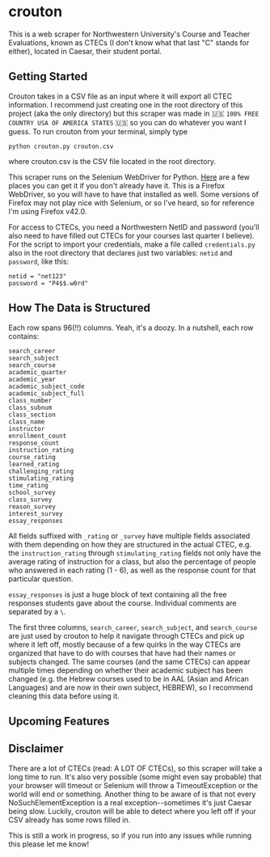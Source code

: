 # crouton
This is a web scraper for Northwestern University's Course and Teacher Evaluations, known as CTECs (I don't know what that last "C" stands for either), located in Caesar, their student portal.

## Getting Started
Crouton takes in a CSV file as an input where it will export all CTEC information. I recommend just creating one in the root directory of this project (aka the only directory) but this scraper was made in 🇺🇸 `100% FREE COUNTRY USA OF AMERICA STATES` 🇺🇸 so you can do whatever you want I guess. To run crouton from your terminal, simply type

```
python crouton.py crouton.csv
```

where crouton.csv is the CSV file located in the root directory.

This scraper runs on the Selenium WebDriver for Python. [Here](http://selenium-python.readthedocs.org/installation.html) are a few places you can get it if you don't already have it. This is a Firefox WebDriver, so you will have to have that installed as well. Some versions of Firefox may not play nice with Selenium, or so I've heard, so for reference I'm using Firefox v42.0.

For access to CTECs, you need a Northwestern NetID and password (you'll also need to have filled out CTECs for your courses last quarter I believe). For the script to import your credentials, make a file called `credentials.py` also in the root directory that declares just two variables: `netid` and `password`, like this:

```
netid = "net123"
password = "P4$$.w0rd"
```

## How The Data is Structured
Each row spans 96(!!) columns. Yeah, it's a doozy. In a nutshell, each row contains:

```
search_career
search_subject
search_course
academic_quarter
academic_year
academic_subject_code
academic_subject_full
class_number
class_subnum
class_section
class_name
instructor
enrollment_count
response_count
instruction_rating
course_rating
learned_rating
challenging_rating
stimulating_rating
time_rating
school_survey
class_survey
reason_survey
interest_survey
essay_responses
```

All fields suffixed with `_rating` or `_survey` have multiple fields associated with them depending on how they are structured in the actual CTEC, e.g. the `instruction_rating` through `stimulating_rating` fields not only have the average rating of instruction for a class, but also the percentage of people who answered in each rating (1 - 6), as well as the response count for that particular question.

`essay_responses` is just a huge block of text containing all the free responses students gave about the course. Individual comments are separated by a `\`.

The first three columns, `search_career`, `search_subject`, and `search_course` are just used by crouton to help it navigate through CTECs and pick up where it left off, mostly because of a few quirks in the way CTECs are organized that have to do with courses that have had their names or subjects changed. The same courses (and the same CTECs) can appear multiple times depending on whether their academic subject has been changed (e.g. the Hebrew courses used to be in AAL (Asian and African Languages) and are now in their own subject, HEBREW), so I recommend cleaning this data before using it.

## Upcoming Features


## Disclaimer
There are a lot of CTECs (read: A LOT OF CTECs), so this scraper will take a long time to run. It's also very possible (some might even say probable) that your browser will timeout or Selenium will throw a TimeoutException or the world will end or something. Another thing to be aware of is that not every NoSuchElementException is a real exception--sometimes it's just Caesar being slow. Luckily, crouton will be able to detect where you left off if your CSV already has some rows filled in.

This is still a work in progress, so if you run into any issues while running this please let me know!
